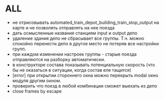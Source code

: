 # ALL

 - не отрисовывать automated_train_depot_building_train_stop_output на карте и не позволять отправлять на нее поезда
 - дать осмысленные названия станциям input и output депо 
 - удаление здания депо не сбрасывает все группы. Т.ч. можно спокойно перенести депо в другое место не потеряв все настройки групп. 
 - при каждом изменении настроек группы - старые поезда отправляются на разборку автоматически.
 - в конструкторе состава показывать потенциальную скорость (что бы не оказаться в ситуации, когда состав еле тащится)
 - [error] при открытии стороннего окна можно перекрыть modal окно модуля другим окном.
 - проверить что поезд в любой комбинации сможет выехать из депо
 - close frames by escape

